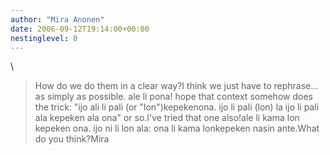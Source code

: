 ```yaml
---
author: "Mira Anonen"
date: 2006-09-12T19:14:00+00:00
nestinglevel: 0
---
```

\
> How do we do them in a clear way?I think we just have to rephrase... as simply as possible. ale li pona!
> hope that context somehow does the trick: "ijo ali li pali (or "lon")kepekenona. ijo li pali
> (lon) la ijo li pali ala kepeken ala ona" or so.I've tried that one also!ale li kama lon kepeken ona. ijo ni li lon ala: ona li kama lonkepeken nasin ante.What do you think?Mira